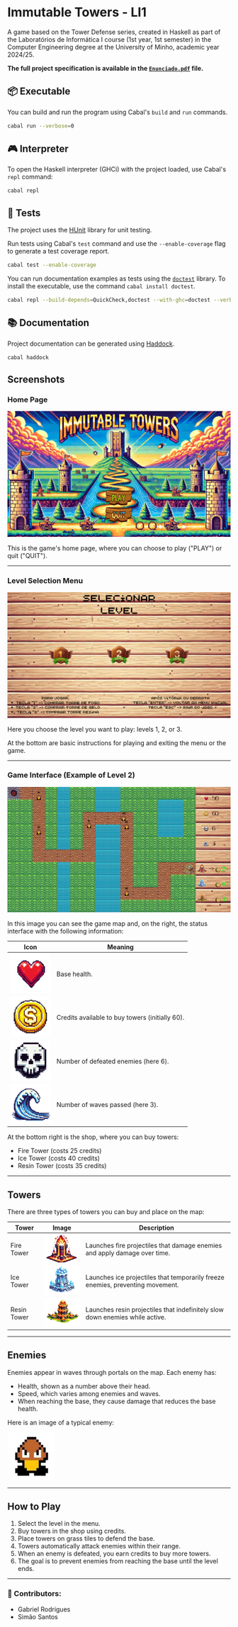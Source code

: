# Immutable Towers - LI1

A game based on the Tower Defense series, created in Haskell as part of the Laboratórios de Informática I course (1st year, 1st semester) in the Computer Engineering degree at the University of Minho, academic year 2024/25.

**The full project specification is available in the [`Enunciado.pdf`](Enunciado.pdf) file.**

## 📦 Executable

You can build and run the program using Cabal's `build` and `run` commands.

```bash
cabal run --verbose=0
```

## 🎮 Interpreter

To open the Haskell interpreter (GHCi) with the project loaded, use Cabal's `repl` command:

```bash
cabal repl
```

## 🧪 Tests

The project uses the [HUnit](https://hackage.haskell.org/package/HUnit) library for unit testing.

Run tests using Cabal's `test` command and use the `--enable-coverage` flag to generate a test coverage report.

```bash
cabal test --enable-coverage
```

You can run documentation examples as tests using the [`doctest`](https://hackage.haskell.org/package/doctest) library. To install the executable, use the command `cabal install doctest`.

```bash
cabal repl --build-depends=QuickCheck,doctest --with-ghc=doctest --verbose=0
```

## 📚 Documentation

Project documentation can be generated using [Haddock](https://haskell-haddock.readthedocs.io/).

```bash
cabal haddock
```
## Screenshots

### Home Page

![Home Page](./assets/home.png)

This is the game's home page, where you can choose to play ("PLAY") or quit ("QUIT").

---

### Level Selection Menu

![Level Selection Menu](./assets/menuP.png)

Here you choose the level you want to play: levels 1, 2, or 3.

At the bottom are basic instructions for playing and exiting the menu or the game.

---

### Game Interface (Example of Level 2)

![Game Interface](./assets/level.png)

In this image you can see the game map and, on the right, the status interface with the following information:

| Icon                                  | Meaning                                  |
|-------------------------------------|------------------------------------------|
| ![Health](./assets/vida.bmp)          | Base health.               |
| ![Credits](./assets/creditos.bmp)     | Credits available to buy towers (initially 60). |
| ![Enemies](./assets/inimigosInfo.bmp) | Number of defeated enemies (here 6).     |
| ![Waves](./assets/ondas.bmp)          | Number of waves passed (here 3).         |

At the bottom right is the shop, where you can buy towers:

- Fire Tower (costs 25 credits)  
- Ice Tower (costs 40 credits)  
- Resin Tower (costs 35 credits)  

---

## Towers

There are three types of towers you can buy and place on the map:

| Tower           | Image                           | Description                                                                                      |
|-----------------|--------------------------------|------------------------------------------------------------------------------------------------|
| Fire Tower      | ![Fire](./assets/torre_fogo1.bmp)   | Launches fire projectiles that damage enemies and apply damage over time.                      |
| Ice Tower       | ![Ice](./assets/torre_gelo1.bmp)    | Launches ice projectiles that temporarily freeze enemies, preventing movement.                 |
| Resin Tower     | ![Resin](./assets/torre_resina1.bmp) | Launches resin projectiles that indefinitely slow down enemies while active.                    |

---

## Enemies

Enemies appear in waves through portals on the map. Each enemy has:

- Health, shown as a number above their head.  
- Speed, which varies among enemies and waves.  
- When reaching the base, they cause damage that reduces the base health.  

Here is an image of a typical enemy:

![Enemy](./assets/inimigo1.bmp)

---

## How to Play

1. Select the level in the menu.  
2. Buy towers in the shop using credits.  
3. Place towers on grass tiles to defend the base.  
4. Towers automatically attack enemies within their range.  
5. When an enemy is defeated, you earn credits to buy more towers.  
6. The goal is to prevent enemies from reaching the base until the level ends.

---

### 👥 Contributors:
- Gabriel Rodrigues  
- Simão Santos
